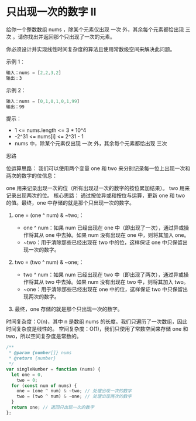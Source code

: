 # 只出现一次的数字 II

给你一个整数数组 nums ，除某个元素仅出现 一次 外，其余每个元素都恰出现 三次 。请你找出并返回那个只出现了一次的元素。

你必须设计并实现线性时间复杂度的算法且使用常数级空间来解决此问题。

示例 1：

```js
输入：nums = [2,2,3,2]
输出：3
```

示例 2：

```js
输入：nums = [0,1,0,1,0,1,99]
输出：99
```

提示：

- 1 <= nums.length <= 3 \* 10^4
- -2^31 <= nums[i] <= 2^31 - 1
- nums 中，除某个元素仅出现 一次 外，其余每个元素都恰出现 三次

思路

位运算思路： 我们可以使用两个变量 one 和 two 来分别记录每一位上出现一次和两次的数字的位信息：

one 用来记录出现一次的位（所有出现过一次的数字的按位累加结果）。
two 用来记录出现两次的位。
核心思路： 通过按位异或和按位与运算，更新 one 和 two 的值。最终，one 中存储的就是那个只出现一次的数字。

1. one = (one ^ num) & ~two;：

   - one ^ num：如果 num 已经出现在 one 中（即出现了一次），通过异或操作将其从 one 中去掉。如果 num 没有出现在 one 中，则将其加入 one。
   - ~two：用于清除那些已经出现在 two 中的位，这样保证 one 中只保留出现一次的数字。

2. two = (two ^ num) & ~one;：

   - two ^ num：如果 num 已经出现在 two 中（即出现了两次），通过异或操作将其从 two 中去掉。如果 num 没有出现在 two 中，则将其加入 two。
   - ~one：用于清除那些已经出现在 one 中的位，这样保证 two 中只保留出现两次的数字。

3. 最终，one 存储的就是那个只出现一次的数字。

时间复杂度：O(n)，其中 n 是数组 nums 的长度。我们只遍历了一次数组，因此时间复杂度是线性的。
空间复杂度：O(1)，我们只使用了常数空间来存储 one 和 two，所以空间复杂度是常数的。

```js
/**
 * @param {number[]} nums
 * @return {number}
 */
var singleNumber = function (nums) {
  let one = 0,
    two = 0;
  for (const num of nums) {
    one = (one ^ num) & ~two; // 处理出现一次的数字
    two = (two ^ num) & ~one; // 处理出现两次的数字
  }
  return one; // 返回只出现一次的数字
};
```
